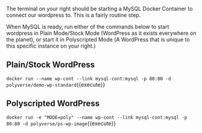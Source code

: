 The terminal on your right should be starting a MySQL Docker Container
to connect our wordpress to. This is a fairly routine step.

When MySQL is ready, run either of the commands below to start
wordpress in Plain Mode/Stock Mode (WordPress as it exists
everywhere on the planet), or start it in Polyscripted Mode (A WordPress
that is unique to this specific instance on your right.)

## Plain/Stock WordPress

`docker run --name wp-cont --link mysql-cont:mysql -p 80:80 -d polyverse/demo-wp-standard`{{execute}}

## Polyscripted WordPress

`docker run -e "MODE=poly" --name wp-cont --link mysql-cont:mysql -p 80:80 -d polyverse/ps-wp-image`{{execute}}

